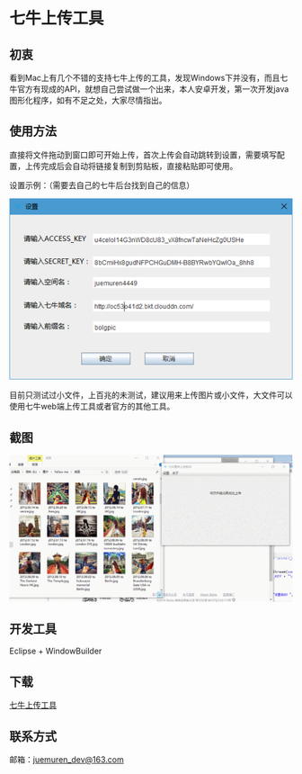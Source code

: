 # 七牛上传工具
## 初衷
看到Mac上有几个不错的支持七牛上传的工具，发现Windows下并没有，而且七牛官方有现成的API，就想自己尝试做一个出来，本人安卓开发，第一次开发java图形化程序，如有不足之处，大家尽情指出。
## 使用方法
直接将文件拖动到窗口即可开始上传，首次上传会自动跳转到设置，需要填写配置，上传完成后会自动将链接复制到剪贴板，直接粘贴即可使用。

设置示例：（需要去自己的七牛后台找到自己的信息）

![image](setting.png)

目前只测试过小文件，上百兆的未测试，建议用来上传图片或小文件，大文件可以使用七牛web端上传工具或者官方的其他工具。
## 截图
![image](GIF.gif)
## 开发工具
Eclipse + WindowBuilder
## 下载
[七牛上传工具](https://github.com/juemuren4449/QiNiuUpLoad/blob/master/%E4%B8%83%E7%89%9B%E4%B8%8A%E4%BC%A0%E5%B7%A5%E5%85%B7.exe?raw=true)
## 联系方式
邮箱：juemuren_dev@163.com

